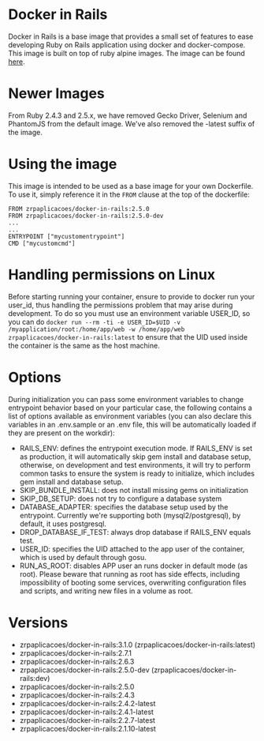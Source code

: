 # Docker in Rails

Docker in Rails is a base image that provides a small set of features to ease developing Ruby on Rails application using docker and docker-compose. This image is built on top of ruby alpine images.
The image can be found [here](https://hub.docker.com/r/zrpaplicacoes/docker-in-rails/).

# Newer Images

From Ruby 2.4.3 and 2.5.x, we have removed Gecko Driver, Selenium and PhantomJS from the default image. We've also removed the -latest suffix of the image.

# Using the image

This image is intended to be used as a base image for your own Dockerfile. To use it, simply reference it in the `FROM` clause at the top of the dockerfile:

```
FROM zrpaplicacoes/docker-in-rails:2.5.0
FROM zrpaplicacoes/docker-in-rails:2.5.0-dev
...
...
ENTRYPOINT ["mycustomentrypoint"]
CMD ["mycustomcmd"]
```

# Handling permissions on Linux

Before starting running your container, ensure to provide to docker run your user_id, thus handling the permissions problem that may arise during development. To do so you must use an environment variable USER_ID, so you can do `docker run --rm -ti -e USER_ID=$UID -v /myapplication/root:/home/app/web -w /home/app/web zrpaplicacoes/docker-in-rails:latest` to ensure that the UID used inside the container is the same as the host machine.

# Options

During initialization you can pass some environment variables to change entrypoint behavior based on your particular case, the following contains a list of options available as environment variables (you can also declare this variables in an .env.sample or an .env file, this will be automatically loaded if they are present on the workdir):

*   RAILS_ENV: defines the entrypoint execution mode. If RAILS_ENV is set as production, it will automatically skip gem install and database setup, otherwise, on development and test environments, it will try to perform common tasks to ensure the system is ready to initialize, which includes gem install and database setup.
*   SKIP_BUNDLE_INSTALL: does not install missing gems on initialization
*   SKIP_DB_SETUP: does not try to configure a database system
*   DATABASE_ADAPTER: specifies the database setup used by the entrypoint. Currently we're supporting both (mysql2/postgresql), by default, it uses postgresql.
*   DROP_DATABASE_IF_TEST: always drop database if RAILS_ENV equals test.
*   USER_ID: specifies the UID attached to the app user of the container, which is used by default through gosu.
*   RUN_AS_ROOT: disables APP user an runs docker in default mode (as root). Please beware that running as root has side effects, including impossibility of booting some services, overwriting configuration files and scripts, and writing new files in a volume as root.

# Versions

*   zrpaplicacoes/docker-in-rails:3.1.0 (zrpaplicacoes/docker-in-rails:latest)
*   zrpaplicacoes/docker-in-rails:2.7.1
*   zrpaplicacoes/docker-in-rails:2.6.3
*   zrpaplicacoes/docker-in-rails:2.5.0-dev (zrpaplicacoes/docker-in-rails:dev)
*   zrpaplicacoes/docker-in-rails:2.5.0
*   zrpaplicacoes/docker-in-rails:2.4.3
*   zrpaplicacoes/docker-in-rails:2.4.2-latest
*   zrpaplicacoes/docker-in-rails:2.4.1-latest
*   zrpaplicacoes/docker-in-rails:2.2.7-latest
*   zrpaplicacoes/docker-in-rails:2.1.10-latest

